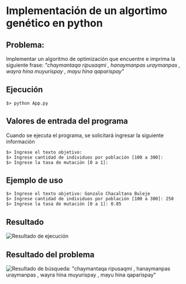 # Implementación de un algortimo genético en python

## Problema: 
Implementar un algoritmo de optimización que encuentre e imprima la siguiente frase: *"chaymantaqa ripusaqmi , hanaymanpas uraymanpas , wayra hina muyurispay , mayu hina qaparispay"*

## Ejecución

    $> python App.py

## Valores de entrada del programa

Cuando se ejecuta el programa, se solicitará ingresar la siguiente información

    $> Ingrese el texto objetivo: 
    $> Ingrese cantidad de individuos por población [100 a 300]: 
    $> Ingrese la tasa de mutación [0 a 1]: 

## Ejemplo de uso

    $> Ingrese el texto objetivo: Gonzalo Chacaltana Buleje
    $> Ingrese cantidad de individuos por población [100 a 300]: 250
    $> Ingrese la tasa de mutación [0 a 1]: 0.85

## Resultado

![Resultado de ejecución](http://www.solocodigoweb.com/wp-content/uploads/2019/11/python-algoritmo-genetico-solocodigoweb.jpg)

## Resultado del problema

![Resultado de búsqueda: "chaymantaqa ripusaqmi , hanaymanpas uraymanpas , wayra hina muyurispay , mayu hina qaparispay"](http://www.solocodigoweb.com/wp-content/uploads/2019/11/python-algoritmo-genetico-resultado-ejecucion-programa.jpg)